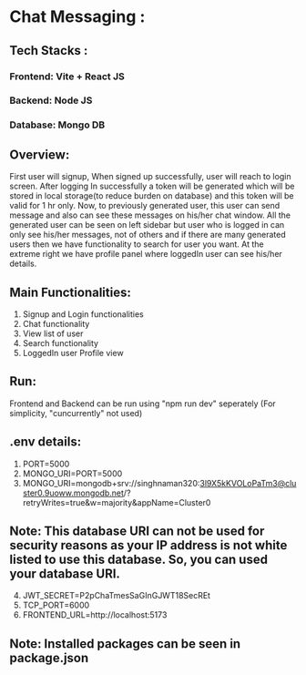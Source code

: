 # Chat Messaging :

## Tech Stacks :
### Frontend: Vite + React JS
### Backend: Node JS
### Database: Mongo DB

## Overview: 
First user will signup, When signed up successfully, user will reach to login screen. After logging In successfully a token will be generated which will be stored in local storage(to reduce burden on database) and this token will be valid for 1 hr only. Now, to previously generated user, this user can send message and also can see these messages on his/her chat window. All the generated user can be seen on left sidebar but user who is logged in can only see his/her messages, not of others and if there are many generated users then we have functionality to search for user you want. At the extreme right we have profile panel where loggedIn user can see his/her details.  

## Main Functionalities: 
1. Signup and Login functionalities
2. Chat functionality
3. View list of user
4. Search functionality
5. LoggedIn user Profile view

## Run: 
Frontend and Backend can be run using "npm run dev" seperately (For simplicity, "cuncurrently" not used)

## .env details:
1. PORT=5000
2. MONGO_URI=PORT=5000
3. MONGO_URI=mongodb+srv://singhnaman320:3l9X5kKVOLoPaTm3@cluster0.9uoww.mongodb.net/?retryWrites=true&w=majority&appName=Cluster0
## Note: This database URI can not be used for security reasons as your IP address is not white listed to use this database. So, you can used your database URI. 
4. JWT_SECRET=P2pChaTmesSaGInGJWT18SecREt
5. TCP_PORT=6000
6. FRONTEND_URL=http://localhost:5173

## Note: Installed packages can be seen in package.json

